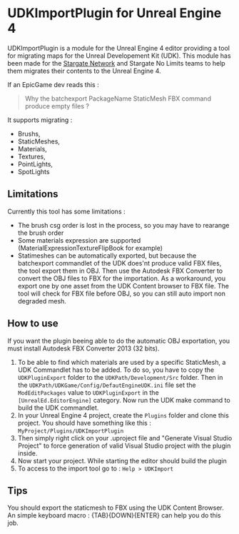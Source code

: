 UDKImportPlugin for Unreal Engine 4
======================

UDKImportPlugin is a module for the Unreal Engine 4 editor providing a  tool for migrating maps for the Unreal Developement Kit (UDK). This module has been made for the [Stargate Network](http://www.stargate-network.net/) and Stargate No Limits teams to help them migrates their contents to the Unreal Engine 4.

If an EpicGame dev reads this : 
> Why the batchexport PackageName StaticMesh FBX command produce empty files ?

It supports migrating :
 - Brushs, 
 - StaticMeshes, 
 - Materials, 
 - Textures, 
 - PointLights, 
 - SpotLights

Limitations
-----------

Currently this tool has some limitations :
 - The brush csg order is lost in the process, so you may have to rearange the brush order
 - Some materials expression are supported (MaterialExpressionTextureFlipBook for example)
 - Statimeshes can be automatically exported, but because the batchexport commandlet of the UDK does'nt produce valid FBX files, the tool export them in OBJ. Then use the Autodesk FBX Converter to convert the OBJ files to FBX for the importation. As a workaround, you export one by one asset from the UDK Content browser to FBX file. The tool will check for FBX file before OBJ, so you can still auto import non degraded mesh. 

How to use
----------

If you want the plugin beeing able to do the automatic OBJ exportation, you must install Autodesk FBX Converter 2013 (32 bits).

1. To be able to find which materials are used by a specific StaticMesh, a UDK Commandlet has to be added. To do so, you have to copy the `UDKPluginExport` folder to the `UDKPath/Development/Src` folder. Then in the `UDKPath/UDKGame/Config/DefautEngineUDK.ini` file set the `ModEditPackages` value to `UDKPluginExport` in the `[UnrealEd.EditorEngine]` category. Now run the UDK make command to build the UDK commandlet.
2. In your Unreal Engine 4 project, create the `Plugins` folder and clone this project.
You should have something like this : `MyProject/Plugins/UDKImportPlugin`
3. Then simply right click on your .uproject file and "Generate Visual Studio Project" to force generation of valid Visual Studio project with the plugin inside.
4. Now start your project. While starting the editor should build the plugin
5. To access to the import tool go to : `Help > UDKImport`

Tips
----

You should export the staticmesh to FBX using the UDK Content Browser. An simple keyboard macro : {TAB}{DOWN}{ENTER} can help you do this job.
